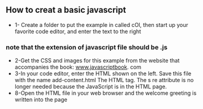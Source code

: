 ## **How to creat a basic javascript**
* 1- Create a folder to put the example in called cOl, then start up your favorite code editor, and enter the text to the right
### note that the extension of javascript file should be .js
* 2-Get the CSS and images for this example from the website that accompanies the book: www.javascriptbook. com 
* 3-In your code editor, enter the HTML shown on the left. Save this file with the name add-content.html The HTML <script> element is used to load the JavaScript file into the page. It has an attribute called src, whose value is the path to the script you created. 
* 4-Open the HTML file in your browser. You should see that the JavaScript has added a greeting (in this case, Good Afternoon!) to the page. (These greetings are coming from the JavaScript file; they are not in the HTML file.)
* 5- Once you have tried the example in your browser, view the source code for the page. (This option is usually under the View, Tools or Develop menu of the browser.)
* 6-The source of the web page does not actually show the new element that has been added into the page; it just shows the link to the JavaScript file
* 7- Finally, try opening the HTML file, removing the src attribute from the opening <script> tag, and adding the new code shown on the left between the opening <script> tag and the closing </script> tag. The s re attribute is no longer needed because the JavaScript is in the HTML page. 
* 8-Open the HTML file in your web browser and the welcome greeting is written into the page


